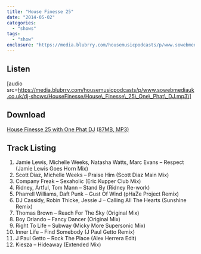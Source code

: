 ```yaml
---
title: "House Finesse 25"
date: "2014-05-02"
categories: 
  - "shows"
tags: 
  - "show"
enclosure: "https://media.blubrry.com/housemusicpodcasts/p/www.sowebmediauk.co.uk/dj-shows/HouseFinesse/House_Finesse_25_One_Phat_DJ.mp3 0 audio/mpeg "
---
```


## Listen

\[audio src=https://media.blubrry.com/housemusicpodcasts/p/www.sowebmediauk.co.uk/dj-shows/HouseFinesse/House\_Finesse\_25\_One\_Phat\_DJ.mp3\]

## Download

[House Finesse 25 with One Phat DJ](https://media.blubrry.com/housemusicpodcasts/p/www.sowebmediauk.co.uk/dj-shows/HouseFinesse/House_Finesse_25_One_Phat_DJ.mp3) [(87MB, MP3)](#)

## Track Listing

1. Jamie Lewis, Michelle Weeks, Natasha Watts, Marc Evans – Respect (Jamie Lewis Goes Horn Mix)
2. Scott Diaz, Michelle Weeks – Praise Him (Scott Diaz Main Mix)
3. Company Freak – Sexaholic (Eric Kupper Club Mix)
4. Ridney, Artful, Tom Mann – Stand By (Ridney Re-work)
5. Pharrell Williams, Daft Punk – Gust Of Wind (pHaZe Project Remix)
6. DJ Cassidy, Robin Thicke, Jessie J – Calling All The Hearts (Sunshine Remix)
7. Thomas Brown – Reach For The Sky (Original Mix)
8. Boy Orlando – Fancy Dancer (Original Mix)
9. Right To Life – Subway (Micky More Supersonic Mix)
10. Inner Life – Find Somebody (J Paul Getto Remix)
11. J Paul Getto – Rock The Place (Alex Herrera Edit)
12. Kiesza – Hideaway (Extended Mix)
